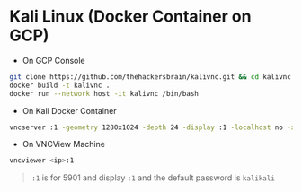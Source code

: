 # Kali Linux (Docker Container on GCP)

- On GCP Console
```bash
git clone https://github.com/thehackersbrain/kalivnc.git && cd kalivnc
docker build -t kalivnc .
docker run --network host -it kalivnc /bin/bash
```

- On Kali Docker Container
```bash
vncserver :1 -geometry 1280x1024 -depth 24 -display :1 -localhost no -xstartup /usr/bin/startxfce4
```

- On VNCView Machine
```bash
vncviewer <ip>:1
```
> `:1` is for 5901 and display `:1` and the default password is `kalikali`

